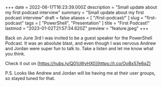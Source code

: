 +++
date = 2022-06-17T16:23:39.000Z
description = "Small update about my first podcast interview"
summary = "Small update about my first podcast interview"
draft = false
aliases = [ "/first-podcast/" ]
slug = "first-podcast"
tags = [ "PowerShell", "Presentation" ]
title = "First Podcast!"
lastmod = "2023-01-02T21:57:34.620Z"
preview = "feature.jpeg"
+++


Back on June 3rd I was invited to be a guest speaker for the PowerShell Podcast.
It was an absolute blast, and even though I was nervous Andrew and Jordan were
super fun to talk to. Take a listen and let me know what you think.

Check it out on [https://hubs.ly/Q01cWyHX0](https://t.co/OoBx57e6qZ)

P.S. Looks like Andrew and Jordan will be having me at their user groups, so
stayed tuned for that.
